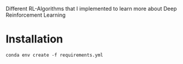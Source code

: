 Different RL-Algorithms that I implemented to learn more about Deep Reinforcement Learning

# Installation

```
conda env create -f requirements.yml
```
